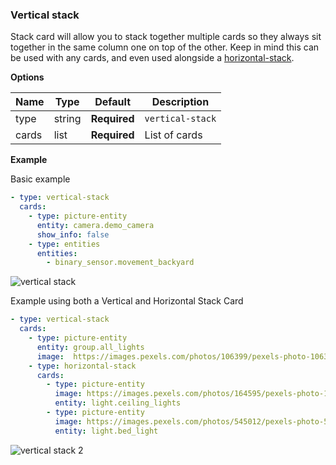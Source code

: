 ### Vertical stack

Stack card will allow you to stack together multiple cards so they always sit together in the same column one on top of the other.  Keep in mind this can be used with any cards, and even used alongside a [horizontal-stack](card-horizontal-stack.md).

**Options**

| Name | Type | Default | Description
| ---- | ---- | ------- | -----------
| type | string | **Required** | `vertical-stack`
| cards | list | **Required** | List of cards

**Example**

Basic example
```yaml
- type: vertical-stack
  cards:
    - type: picture-entity
      entity: camera.demo_camera
      show_info: false
    - type: entities
      entities:
        - binary_sensor.movement_backyard
```

![vertical stack](https://user-images.githubusercontent.com/32000001/42230976-341c8a02-7ee2-11e8-925f-6770b86166ab.PNG)

Example using both a Vertical and Horizontal Stack Card
```yaml
- type: vertical-stack
  cards:
    - type: picture-entity
      entity: group.all_lights
      image:  https://images.pexels.com/photos/106399/pexels-photo-106399.jpeg?auto=compress&cs=tinysrgb&dpr=2&h=750&w=1260
    - type: horizontal-stack
      cards:
        - type: picture-entity
          image: https://images.pexels.com/photos/164595/pexels-photo-164595.jpeg?auto=compress&cs=tinysrgb&dpr=2&h=240&w=495
          entity: light.ceiling_lights
        - type: picture-entity
          image: https://images.pexels.com/photos/545012/pexels-photo-545012.jpeg?auto=compress&cs=tinysrgb&dpr=2&h=240&w=495
          entity: light.bed_light
  ```
![vertical stack 2](https://user-images.githubusercontent.com/32000001/42231285-116cd8e4-7ee3-11e8-8ae8-aa4cdee606d2.PNG)

